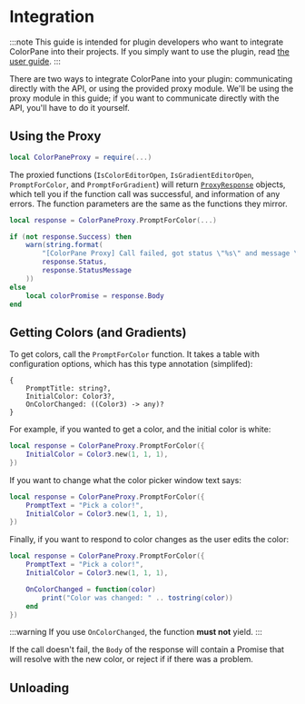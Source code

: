 # Integration

:::note
This guide is intended for plugin developers who want to integrate ColorPane into their projects. If you simply want to use the plugin, read [the user guide](/docs/user-guide/color-editor).
:::

There are two ways to integrate ColorPane into your plugin: communicating directly with the API, or using the provided proxy module. We'll be using the proxy module in this guide; if you want to communicate directly with the API, you'll have to do it yourself.

## Using the Proxy

```lua
local ColorPaneProxy = require(...)
```

The proxied functions (`IsColorEditorOpen`, `IsGradientEditorOpen`, `PromptForColor`, and `PromptForGradient`) will return [`ProxyResponse`](/api/Proxy#ProxyResponse) objects, which tell you if the function call was successful, and information of any errors. The function parameters are the same as the functions they mirror.

```lua
local response = ColorPaneProxy.PromptForColor(...)

if (not response.Success) then
    warn(string.format(
        "[ColorPane Proxy] Call failed, got status \"%s\" and message \"%s\"",
        response.Status,
        response.StatusMessage
    ))
else
    local colorPromise = response.Body
end
```

## Getting Colors (and Gradients)

To get colors, call the `PromptForColor` function. It takes a table with configuration options, which has this type annotation (simplifed):

```
{
    PromptTitle: string?,
    InitialColor: Color3?,
    OnColorChanged: ((Color3) -> any)?
}
```

For example, if you wanted to get a color, and the initial color is white:

```lua
local response = ColorPaneProxy.PromptForColor({
    InitialColor = Color3.new(1, 1, 1),
})
```

If you want to change what the color picker window text says:

```lua
local response = ColorPaneProxy.PromptForColor({
    PromptText = "Pick a color!",
    InitialColor = Color3.new(1, 1, 1),
})
```

Finally, if you want to respond to color changes as the user edits the color:

```lua
local response = ColorPaneProxy.PromptForColor({
    PromptText = "Pick a color!",
    InitialColor = Color3.new(1, 1, 1),

    OnColorChanged = function(color)
        print("Color was changed: " .. tostring(color))
    end
})
```

:::warning
If you use `OnColorChanged`, the function **must not** yield.
:::

If the call doesn't fail, the `Body` of the response will contain a Promise that will resolve with the new color, or reject if if there was a problem.

## Unloading

